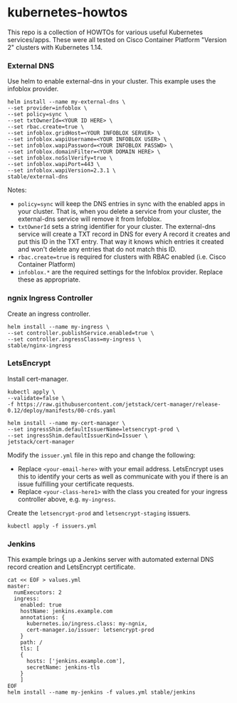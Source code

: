 # kubernetes-howtos
This repo is a collection of HOWTOs for various useful Kubernetes services/apps.  These were all tested on Cisco Container Platform "Version 2" clusters with Kubernetes 1.14.

### External DNS
Use helm to enable external-dns in your cluster.  This example uses the infoblox provider.
```
helm install --name my-external-dns \
--set provider=infoblox \
--set policy=sync \
--set txtOwnerId=<YOUR ID HERE> \
--set rbac.create=true \
--set infoblox.gridHost=<YOUR INFOBLOX SERVER> \
--set infoblox.wapiUsername=<YOUR INFOBLOX USER> \
--set infoblox.wapiPassword=<YOUR INFOBLOX PASSWD> \
--set infoblox.domainFilter=<YOUR DOMAIN HERE> \
--set infoblox.noSslVerify=true \
--set infoblox.wapiPort=443 \
--set infoblox.wapiVersion=2.3.1 \
stable/external-dns
```
Notes:
- `policy=sync` will keep the DNS entries in sync with the enabled apps in your cluster.  That is, when you delete a service from your cluster, the external-dns service will remove it from Infoblox.
- `txtOwnerId` sets a string identifier for your cluster.  The external-dns service will create a TXT record in DNS for every A record it creates and put this ID in the TXT entry.  That way it knows which entries it created and won't delete any entries that do not match this ID.
- `rbac.create=true` is required for clusters with RBAC enabled (i.e. Cisco Container Platform)
- `infoblox.*` are the required settings for the Infoblox provider.  Replace these as appropriate.

### ngnix Ingress Controller
Create an ingress controller.
```
helm install --name my-ingress \
--set controller.publishService.enabled=true \
--set controller.ingressClass=my-ingress \
stable/nginx-ingress
```

### LetsEncrypt
Install cert-manager.
```
kubectl apply \
--validate=false \
-f https://raw.githubusercontent.com/jetstack/cert-manager/release-0.12/deploy/manifests/00-crds.yaml

helm install --name my-cert-manager \
--set ingressShim.defaultIssuerName=letsencrypt-prod \
--set ingressShim.defaultIssuerKind=Issuer \
jetstack/cert-manager
```

Modify the `issuer.yml` file in this repo and change the following:
- Replace `<your-email-here>` with your email address.  LetsEncrypt uses this to identify your certs as well as communicate with you if there is an issue fulfilling your certificate requests.
- Replace `<your-class-here1>` with the class you created for your ingress controller above, e.g. `my-ingress`.

Create the `letsencrypt-prod` and `letsencrypt-staging` issuers.
```
kubectl apply -f issuers.yml
```

### Jenkins
This example brings up a Jenkins server with automated external DNS record creation and LetsEncrypt certificate.
```
cat << EOF > values.yml
master:
  numExecutors: 2
  ingress:
    enabled: true
    hostName: jenkins.example.com
    annotations: {
      kubernetes.io/ingress.class: my-ngnix,
      cert-manager.io/issuer: letsencrypt-prod
    }
    path: /
    tls: [
    {
      hosts: ['jenkins.example.com'],
      secretName: jenkins-tls
    }
    ]
EOF
helm install --name my-jenkins -f values.yml stable/jenkins
```